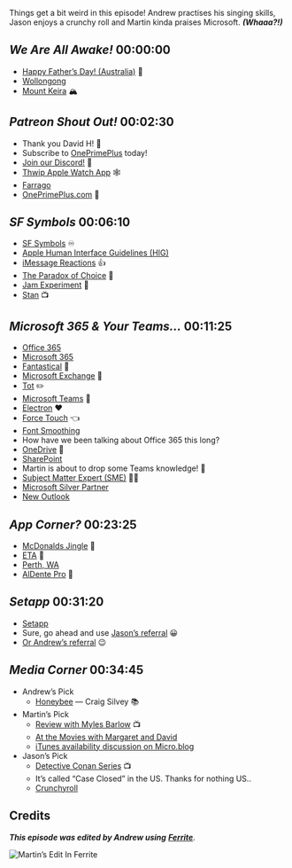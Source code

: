 Things get a bit weird in this episode! Andrew practises his singing skills, Jason enjoys a crunchy roll and Martin kinda praises Microsoft. _**(Whaaa?!)**_

## _We Are All Awake!_ 00:00:00

- [Happy Father’s Day! (Australia)](https://www.timeanddate.com/holidays/australia/father-day) 🎅
- [Wollongong](https://en.wikipedia.org/wiki/Wollongong)
- [Mount Keira](https://en.wikipedia.org/wiki/Mount_Keira) 🏔

## _Patreon Shout Out!_ 00:02:30

- Thank you David H! 🎉
- Subscribe to [OnePrimePlus](https://oneprimeplus.com/) today!
- [Join our Discord!](https://discord.gg/mzdB2ug) 💬
- [Thwip Apple Watch App](https://thwip.app) 🕸
- [Farrago](https://rogueamoeba.com/farrago/)
- [OnePrimePlus.com](https://oneprimeplus.com/) 💸

## _SF Symbols_ 00:06:10

- [SF Symbols](https://developer.apple.com/sf-symbols/) ♾
- [Apple Human Interface Guidelines (HIG)](https://developer.apple.com/design/human-interface-guidelines/sf-symbols/overview/)
- [iMessage Reactions](https://support.apple.com/en-kw/HT206894) 👍
- [The Paradox of Choice](https://en.wikipedia.org/wiki/The_Paradox_of_Choice) 🤔
- [Jam Experiment](https://scottfenstermaker.com/too-much-choice-the-jam-experiment/) 🍓
- [Stan](https://www.stan.com.au) 📺

## _Microsoft 365 & Your Teams…_ 00:11:25

- [Office 365](https://www.office.com/)
- [Microsoft 365](https://www.microsoft.com/en-us/microsoft-365)
- [Fantastical](https://flexibits.com/fantastical) 📅
- [Microsoft Exchange](https://en.wikipedia.org/wiki/Microsoft_Exchange_Server) 📧
- [Tot](https://tot.rocks) ✏️
- [Microsoft Teams](https://www.microsoft.com/en-us/microsoft-teams/group-chat-software) 👏
- [Electron](https://www.electronjs.org) ❤️
- [Force Touch](https://support.apple.com/en-us/HT204352) 👈
- [Font Smoothing](https://help.apple.com/pages/mac/4.3/help/English.lproj/pgs/sl15187853.html)
- How have we been talking about Office 365 this long?
- [OneDrive](https://onedrive.live.com/) 💾
- [SharePoint](https://en.wikipedia.org/wiki/SharePoint)
- Martin is about to drop some Teams knowledge! 🤯
- [Subject Matter Expert (SME)](https://en.wikipedia.org/wiki/Subject-matter_expert) 👨‍🏫
- [Microsoft Silver Partner](https://support.microsoft.com/en-us/topic/silver-or-gold-competency-attainment-in-partner-center-a30fd034-b5b7-4e33-add4-fa050ba32d96)
- [New Outlook](https://support.microsoft.com/en-us/office/the-new-outlook-for-mac-6283be54-e74d-434e-babb-b70cefc77439)

## _App Corner?_ 00:23:25

- [McDonalds Jingle](https://youtu.be/SE1B3N_a7fE) 🍔
- [ETA](https://whatsmyeta.co) 🚙
- [Perth, WA](https://en.wikipedia.org/wiki/Perth)
- [AlDente Pro](https://apphousekitchen.com) 🍝

## _Setapp_ 00:31:20

- [Setapp](https://setapp.com)
- Sure, go ahead and use [Jason’s referral](https://go.setapp.com/invite/7df2a9b5-18f6-4665-9d47-50e95835aee7) 😀
- [Or Andrew’s referral](https://go.setapp.com/invite/mxocq3b5) 😉

## _Media Corner_ 00:34:45

-  Andrew’s Pick
   - [Honeybee](https://www.craigsilvey.com/honeybee-novel-by-craig-silvey-hb15479) — Craig Silvey 📚
-  Martin’s Pick
   - [Review with Myles Barlow](https://en.wikipedia.org/wiki/Review_with_Myles_Barlow) 📺
   - [At the Movies with Margaret and David](https://en.wikipedia.org/wiki/At_the_Movies_(Australian_TV_program))
   - [iTunes availability discussion on Micro.blog](https://micro.blog/JohnPhilpin/11769802)
-  Jason’s Pick
   - [Detective Conan Series](https://www.themoviedb.org/tv/30983-case-closed) 📺
   - It’s called “Case Closed” in the US. Thanks for nothing US..
   - [Crunchyroll](https://www.crunchyroll.com/library/Detective_Conan)

## Credits

**_This episode was edited by Andrew using_** [**_Ferrite_**](https://www.wooji-juice.com/products/ferrite).

![Martin’s Edit In Ferrite](https://cdn.hemisphericviews.com/Hemispheric%20Views%20Episode%20037%20Edit.png)
